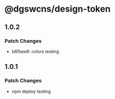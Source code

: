 # @dgswcns/design-token

## 1.0.2

### Patch Changes

-   b6fbee8: colors testing

## 1.0.1

### Patch Changes

-   npm deploy testing
